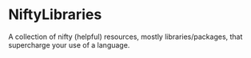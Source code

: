 # NiftyLibraries
A collection of nifty (helpful) resources, mostly libraries/packages, that supercharge your use of a language.
